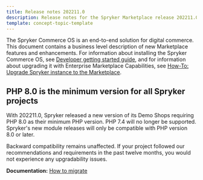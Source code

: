 ```yaml
---
title: Release notes 202211.0
description: Release notes for the Spryker Marketplace release 202211.0
template: concept-topic-template
---
```


The Spryker Commerce OS is an end-to-end solution for digital commerce. This document contains a business level description of new Marketplace features and enhancements.
For information about installing the Spryker Commerce OS, see [Developer getting started guide](/docs/scos/dev/developer-getting-started-guide.html), and for information about upgrading it with Enterprise Marketplace Capabilities, see [How-To: Upgrade Spryker instance to the Marketplace](/docs/marketplace/dev/howtos/how-to-upgrade-spryker-instance-to-marketplace.html).

## PHP 8.0 is the minimum version for all Spryker projects
With 202211.0, Spryker released a new version of its Demo Shops requiring PHP 8.0 as their minimum PHP version. PHP 7.4 will no longer be supported. Spryker's new module releases will only be compatible with PHP version 8.0 or later. 

Backward compatibility remains unaffected. If your project followed our recommendations and requirements in the past twelve months, you would not experience any upgradability issues.

**Documentation:**
[How to migrate](/docs/scos/user/intro-to-spryker/whats-new/php8-as-a-minimum-version-for-all-spryker-projects.html#migration-steps)
